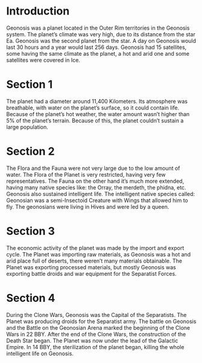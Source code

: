 # Introduction

Geonosis was a planet located in the Outer Rim territories  in the Geonosis system.
The planet’s climate was very high, due to its distance from the star Ea.
Geonosis was the second planet from the star.
A day on Geonosis would last 30 hours and a year would last 256 days.
Geonosis had 15 satellites, some having the same climate as the planet, a hot and arid one and some satellites were covered in Ice.

# Section 1

The planet had a diameter around 11,400 Kilometers.
Its atmosphere was breathable, with water on the planet’s surface, so it could contain life.
Because of the planet’s hot weather, the water amount wasn’t higher than 5% of the planet’s terrain.
Because of this, the planet couldn’t sustain a large population.

# Section 2

The Flora and the Fauna were not very large due to the low amount of water.
The Flora of the Planet is very restricted, having very few representatives.
The Fauna on the other hand it’s much more extended, having many native species like: the Orray, the merdeth, the phidna, etc.
Geonosis also sustained intelligent life.
The intelligent native species called: Geonosian was a semi-Insectoid Creature with Wings that allowed him to fly.
The geonosians were living in Hives and were led by a queen.

# Section 3

The economic activity of the planet was made by the import and export cycle.
The Planet was importing raw materials, as Geonosis was a hot and arid place full of deserts, there weren’t many materials obtainable.
The Planet was exporting processed materials, but mostly Geonosis was exporting battle droids and war equipment for the Separatist Forces.

# Section 4

During the Clone Wars, Geonosis was the Capital of the Separatists.
The Planet was producing droids for the Separatist army.
The battle on Geonosis and the Battle on the Geonosian Arena marked the beginning of the Clone Wars in 22 BBY.
After the end of the Clone Wars, the construction of the Death Star began.
The Planet was now under the lead of the Galactic Empire.
In 14 BBY, the sterilization of the planet began, killing the whole intelligent life on Geonosis.
